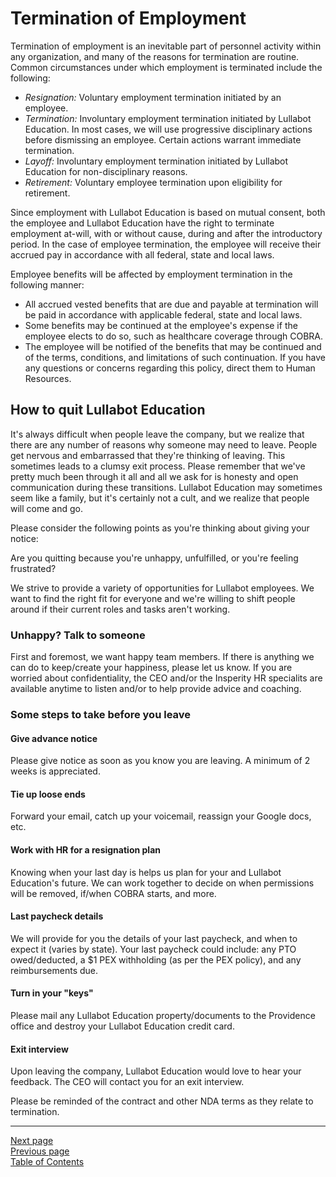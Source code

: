 # Termination of Employment
Termination of employment is an inevitable part of personnel activity within any organization, and many of the reasons for termination are routine. Common circumstances under which employment is terminated include the following:

- _Resignation:_ Voluntary employment termination initiated by an employee.
- _Termination:_ Involuntary employment termination initiated by Lullabot Education. In most cases, we will use progressive disciplinary actions before dismissing an employee. Certain actions warrant immediate termination.
- _Layoff:_ Involuntary employment termination initiated by Lullabot Education for non-disciplinary reasons.
- _Retirement:_ Voluntary employee termination upon eligibility for retirement.

Since employment with Lullabot Education is based on mutual consent, both the employee and Lullabot Education have the right to terminate employment at-will, with or without cause, during and after the introductory period.
In the case of employee termination, the employee will receive their accrued pay in accordance with all federal, state and local laws.

Employee benefits will be affected by employment termination in the following manner:
- All accrued vested benefits that are due and payable at termination will be paid in accordance with applicable federal, state and local laws.
- Some benefits may be continued at the employee's expense if the employee elects to do so, such as healthcare coverage through COBRA.
- The employee will be notified of the benefits that may be continued and of the terms, conditions, and limitations of such continuation.
If you have any questions or concerns regarding this policy, direct them to Human Resources.

## How to quit Lullabot Education
It's always difficult when people leave the company, but we realize that there are any number of reasons why someone may need to leave. People get nervous and embarrassed that they're thinking of leaving. This sometimes leads to a clumsy exit process. Please remember that we've pretty much been through it all and all we ask for is honesty and open communication during these transitions. Lullabot Education may sometimes seem like a family, but it's certainly not a cult, and we realize that people will come and go.

Please consider the following points as you're thinking about giving your notice:

Are you quitting because you're unhappy, unfulfilled, or you're feeling frustrated?

We strive to provide a variety of opportunities for Lullabot employees. We want to find the right fit for everyone and we're willing to shift people around if their current roles and tasks aren't working.

### Unhappy? Talk to someone
First and foremost, we want happy team members. If there is anything we can do to keep/create your happiness, please let us know. If you are worried about confidentiality, the CEO and/or the Insperity HR specialits are available anytime to listen and/or to help provide advice and coaching. 

### Some steps to take before you leave
#### Give advance notice
Please give notice as soon as you know you are leaving. A minimum of 2 weeks is appreciated.
#### Tie up loose ends 
Forward your email, catch up your voicemail, reassign your Google docs, etc.
#### Work with HR for a resignation plan
Knowing when your last day is helps us plan for your and Lullabot Education's future. We can work together to decide on when permissions will be removed, if/when COBRA starts, and more.
#### Last paycheck details
We will provide for you the details of your last paycheck, and when to expect it (varies by state). Your last paycheck could include: any PTO owed/deducted, a $1 PEX withholding (as per the PEX policy), and any reimbursements due.
#### Turn in your "keys"
Please mail any Lullabot Education property/documents to the Providence office and destroy your Lullabot Education credit card.
#### Exit interview
Upon leaving the company, Lullabot Education would love to hear your feedback. The CEO will contact you for an exit interview.

Please be reminded of the contract and other NDA terms as they relate to termination.

---
[Next page](05personnel_data.md)  
[Previous page](03immigration.md)  
[Table of Contents](../README.md#table-of-contents)
